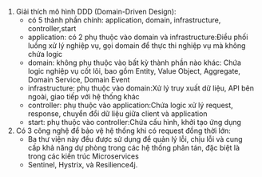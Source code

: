 1. Giải thích mô hình DDD (Domain-Driven Design): 
   - có 5 thành phần chính: application, domain, infrastructure, controller,start
   - application: có 2 phụ thuộc vào domain và infrastructure:Điều phối luồng xử lý nghiệp vụ, gọi domain để thực thi nghiệp vụ mà không chứa logic
   - domain: không phụ thuộc vào bất kỳ thành phần nào khác: Chứa logic nghiệp vụ cốt lõi, bao gồm Entity, Value Object, Aggregate, Domain Service, Domain Event
   - infrastructure: phụ thuộc vào domain:Xử lý truy xuất dữ liệu, API bên ngoài, giao tiếp với hệ thống khác
   - controller: phụ thuộc vào application:Chứa logic xử lý request, response, chuyển đổi dữ liệu giữa client và application
   - start: phụ thuộc vào controller:Chứa cấu hình, khởi tạo ứng dụng
2. Có 3 công nghệ để bảo vệ hệ thống khi có request đồng thời lớn:
   - Ba thư viện này đều được sử dụng để quản lý lỗi, chịu lỗi và cung cấp khả năng dự phòng trong các hệ thống phân tán, đặc biệt là trong các kiến trúc Microservices
   - Sentinel, Hystrix, và Resilience4j.